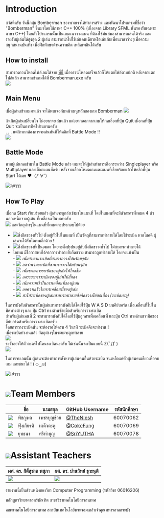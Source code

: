 # Introduction
สวัสดีครับ วันนี้กลุ่ม Bomberman ของพวกเราได้ทำการสร้าง และพัฒนาโปรแกรมที่ชื่อว่า "Bomberman" ขึ้นมาโดยใช้ภาษา C++ 100% (เนื่องจาก Library SFML นั้นรองรับเฉพาะภาษา  C++) โดยตัวโปรแกรมนั้นเป็นเกมแนววางแผน ที่ต้องใช้มันสมองสามารถเล่นได้จริง และรองรับผู้เล่นได้สูงสุด 2 ผู้เล่น สามารถนำไปใช้เล่นคนเดียวหรือเล่นกับเพื่อนเวลาว่างๆเพื่อความสนุกสนานบันเทิง เพื่อฝึกทักษะด้านความคิด เพลิดเพลินได้ครับ
## How to install
สามารถดาวน์โหลดไฟล์เกมได้จาก [ที่นี่](https://github.com/compro-itkmitl/Bomberman) เมื่อดาวน์โหลดเสร็จแล้วก็ให้แตกไฟล์ตามปกติ
หลังจากแตกไฟล์แล้ว สามารถเข้าเกมได้ที่ Bomberman.exe ครับ  
![](https://github.com/compro-itkmitl/Bomberman/blob/master/picreadme/App.png)

## Main Menu
เมื่อผู้เล่นเข้าเกมมาแล้ว จะได้พบเจอกับหน้าเมนูหลักของเกม Bomberman
![](https://github.com/compro-itkmitl/Bomberman/blob/master/picreadme/Menu.png)  

ถ้าเกิดผู้เล่นเปลี่ยนใจ ไม่อยากจะเล่นแล้ว แต่อยากออกจากเกมให้กดเลือกที่ปุ่ม Quit เมื่อกดที่ปุ่ม Quit จะเป็นการปิดโปรแกรมครับ  
.
.
.
แต่ถ้าหากต้องการจะเล่นทันทีให้คลิกที่ Battle Mode !!  
![](https://github.com/compro-itkmitl/Bomberman/blob/master/picreadme/BattleMode.png)  



## Battle Mode
หากผู้เล่นกดเข้ามาใน Battle Mode แล้ว เกมจะให้ผู้เล่นทำการเลือกระหว่าง Singleplayer หรือ Multiplayer และเลือกแผนที่ครับ หลังจากเลือกโหมดเกมและแผนที่เรียบร้อยแล้วให้คลิกที่ปุ่ม Start ได้เลย ♥（ﾉ´∀`）  
  
![ลุยๆๆๆ](https://github.com/compro-itkmitl/Bomberman/blob/master/picreadme/Start.png)  

## How To Play

เมื่อกด Start เรียบร้อยแล้ว ผู้เล่นจะถูกส่งเข้ามาในแผนที่ โดยในแผนที่จะมีตัวละครทั้งหมด 4 ตัว นอกเหนือจากผู้เล่น ที่เหลือจะเป็นบอทครับ  
![](https://github.com/compro-itkmitl/Bomberman/blob/master/picreadme/Ingame.png)
และวัตถุต่างๆในแผนที่ทั้งหมดจะประกอบไปด้วย  
- ![](https://github.com/compro-itkmitl/Bomberman/blob/master/picreadme/Object.png)สิ่งกีดขวางทั่วไป ตั้งอยู่ทั่วไปในแผนที่ เป็นวัตถุที่สามารถทำลายได้โดยใช้ระเบิด หากโชคดี ผู้เล่นจะได้รับไอเทมอีกด้วย !  
 - ![](https://github.com/compro-itkmitl/Bomberman/blob/master/picreadme/Immortal.png)สิ่งกีดขวางที่เป็นอมตะ โดยจะตั้งปะปนอยู่กับสิ่งกีดขวางทั่วไป ไม่สามารถทำลายได้  
 - ไอเทม มีโอกาสพบได้จากการทำลายสิ่งกีดขวาง สามารถถูกทำลายได้ โดยจะแบ่งเป็น  
       *- ![](https://github.com/compro-itkmitl/Bomberman/blob/master/picreadme/bombup.png) เพิ่มจำนวนระเบิดที่สามารถวางได้พร้อมๆกัน  
       - ![](https://github.com/compro-itkmitl/Bomberman/blob/master/picreadme/bombdown.png) ลดจำนวนระเบิดที่สามารถวางได้พร้อมๆกัน  
       - ![](https://github.com/compro-itkmitl/Bomberman/blob/master/picreadme/fireup.png) เพิ่มระยะการระเบิดของผู้เล่นให้ไกลขึ้น  
       - ![](https://github.com/compro-itkmitl/Bomberman/blob/master/picreadme/firedown.png) ลดระยะการระเบิดของผู้เล่นให้สั้นลง  
       - ![](https://github.com/compro-itkmitl/Bomberman/blob/master/picreadme/speedup.png) เพิ่มความเร็วในการเคลื่อนที่ของผู้เล่น  
       - ![](https://github.com/compro-itkmitl/Bomberman/blob/master/picreadme/speeddown.png) ลดความเร็วในการเคลื่อนที่ของผู้เล่น  
       - ![](https://github.com/compro-itkmitl/Bomberman/blob/master/picreadme/piercebomb.png) ทำให้ระเบิดของผู้เล่นสามารถทำลายสิ่งกีดขวางได้ต่อเนื่อง (ระเบิดทะลุ)*  

ในการบังคับตัวละครนั้นผู้เล่นสามารถบังคับได้โดยใช้ปุ่ม W A S D บนคีย์บอร์ด เพื่อเคลื่อนที่ไปในทิศทางต่างๆ และ ปุ่ม Ctrl ทางด้านซ้ายมือสำหรับการวางระเบิด  
สำหรับผู้เล่นคนที่ 2 จะสามารถบังคับได้โดยใช้ปุ่มลูกศรเพื่อเคลื่อนที่ และปุ่ม Ctrl ทางด้านขวามือของคีย์บอร์ดสำหรับการวางระเบิดครับ  
โดยการวางระเบิดนั้น จะต้องรอให้ครบ 4 วินาที ระเบิดจึงจะทำงาน !  
เมื่อระเบิดทำงานแล้ว วัตถุต่างๆในระยะจะถูกทำลาย  
![](https://github.com/compro-itkmitl/Bomberman/blob/master/picreadme/Destroy.png)  
ระวังอย่าให้ตัวละครไปโดนระเบิดนะครับ ไม่เช่นนั้นจะเป็นแบบนี้ Σ(ﾟДﾟ)  
![](https://github.com/compro-itkmitl/Bomberman/blob/master/picreadme/Burn.png)

ในการจบเกมนั้น ผู้เล่นจะต้องทำการสังหารผู้เล่นคนอื่นด้วยระเบิด จนเหลือแค่ตัวผู้เล่นคนเดียวเพื่อจบเกม และชนะได้ ! ( ⊙‿⊙)  
  
![เย่ๆๆๆ](https://github.com/compro-itkmitl/Bomberman/blob/master/picreadme/Win.png)

# ![](https://github.com/compro-itkmitl/Bomberman/blob/master/picreadme/Human.png)Team Members
|  | ชื่อ | นามสกุล | GitHub Username | รหัสนักศึกษา |
|--|--|--|--|--|
| ![](https://github.com/compro-itkmitl/Bomberman/blob/master/picreadme/Net.png) | พิชญพล | เพชรบุญช่วย | [@TheNlesh](https://github.com/TheNlesh) | 60070062 |
| ![](https://github.com/compro-itkmitl/Bomberman/blob/master/picreadme/Coke.png) | ฟุ้งเกียรติ | เผด็จตะคุ | [@CokeFung](https://github.com/CokeFung) | 60070069 |
| ![](https://github.com/compro-itkmitl/Bomberman/blob/master/picreadme/Yut.png) | ยุทธนา | ศรีทำบุญ | [@SriYUTHA](https://github.com/SriYUTHA) | 60070078|
# ![](https://github.com/compro-itkmitl/Bomberman/blob/master/picreadme/Supervisor.png)Assistant Teachers
| ผศ. ดร. กิติ์สุชาต พสุภา | ผศ. ดร. ปานวิทย์ ธุวะนุติ |
|--|--|
| ![](https://github.com/compro-itkmitl/Bomberman/blob/master/picreadme/AjOng.jpg) | ![](https://github.com/compro-itkmitl/Bomberman/blob/master/picreadme/AjPanwit.jpg) |

รายงานนี้เป็นส่วนหนึ่งของวิชา Computer Programming (รหัสวิชา 06016206)

หลักสูตรวิทยาศาสตร์บัณฑิต สาขาวิชาเทคโนโลยีสารสนเทศ

คณะเทคโนโลยีสารสนเทศ สถาบันเทคโนโลยีพระจอมเกล้าเจ้าคุณทหารลาดกระบัง
